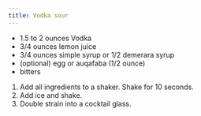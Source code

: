 ```yaml
---
title: Vodka sour
---
```


- 1.5 to 2 ounces Vodka
- 3/4 ounces lemon juice
- 3/4 ounces simple syrup or 1/2 demerara syrup
- (optional) egg or auqafaba (1/2 ounce)
- bitters

1. Add all ingredients to a shaker. Shake for 10 seconds.
1. Add ice and shake.
1. Double strain into a cocktail glass.
